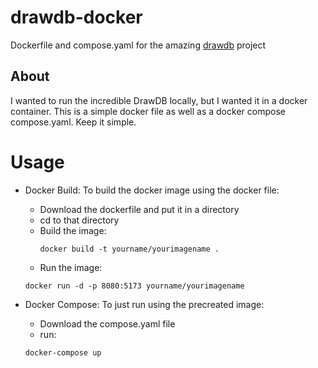# drawdb-docker
Dockerfile and compose.yaml for the amazing [drawdb](https://github.com/drawdb-io/drawdb) project

## About
I wanted to run the incredible DrawDB locally, but I wanted it in a docker container. This is a simple docker file as well as a docker compose compose.yaml. Keep it simple.

# Usage
* Docker Build:
  To build the docker image using the docker file:
  - Download the dockerfile and put it in a directory
  - cd to that directory
  - Build the image:
    ```
    docker build -t yourname/yourimagename .
    ```
  -  Run the image:
    ```
    docker run -d -p 8080:5173 yourname/yourimagename
    ```

* Docker Compose:
  To just run using the precreated image:
  - Download the compose.yaml file
  - run:
  ```
  docker-compose up
  ```

